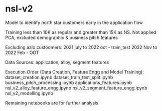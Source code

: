 # nsl-v2
Model to identify north star customers early in the application flow

Training less than 10K as regular and greater than 15K as NS.
Not applied PCA, excluded demographic & business pitch features

Excluding azlo custoomers:
    2021 july to 2022 oct - train_test
    2022 Nov to 2022 Feb - OOT

Data Sources: application, alloy, segment features

Execution Order (Data Creation, Feature Engg and Model Training):
    dataset_creation.ipynb
    dataset_train_test_split.ipynb
    business_pitch_processing.ipynb
    applications_features.ipynb
    nsl_v2_alloy_feature_engg.ipynb
    nsl_v2_segment_feature_engg.ipynb
    nsl_v2_modelling.ipynb

Remaining notebooks are for further analysis

